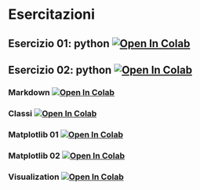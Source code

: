 # Esercitazioni

## Esercizio 01: python [![Open In Colab](https://colab.research.google.com/assets/colab-badge.svg)](https://colab.research.google.com/github/donatXX/Esercitazioni/blob/main/01_intro.ipynb)

## Esercizio 02: python  [![Open In Colab](https://colab.research.google.com/assets/colab-badge.svg)](https://colab.research.google.com/github/donatXX/Esercitazioni/blob/main/Esercitazione02.ipynb)

### Markdown [![Open In Colab](https://colab.research.google.com/assets/colab-badge.svg)](https://colab.research.google.com/github/donatXX/Esercitazioni/blob/main/Esercitazione03/012_Markdown_Colab.ipynb)

### Classi [![Open In Colab](https://colab.research.google.com/assets/colab-badge.svg)](https://colab.research.google.com/github/donatXX/Esercitazioni/blob/main/Esercitazione03/013_Classi_easy.ipynb)

### Matplotlib 01 [![Open In Colab](https://colab.research.google.com/assets/colab-badge.svg)](https://colab.research.google.com/github/donatXX/Esercitazioni/blob/main/Esercitazione03/014_Matplotlib.ipynb)

### Matplotlib 02 [![Open In Colab](https://colab.research.google.com/assets/colab-badge.svg)](https://colab.research.google.com/github/donatXX/Esercitazioni/blob/main/Esercitazione03/015_Matplotlib.ipynb)

### Visualization [![Open In Colab](https://colab.research.google.com/assets/colab-badge.svg)](https://colab.research.google.com/github/donatXX/Esercitazioni/blob/main/Esercitazione03/015_Matplotlib.ipynb)
